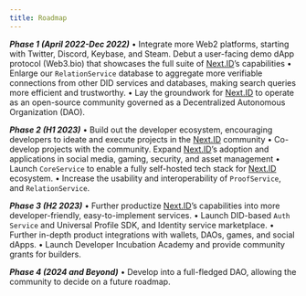 ```yaml
---
title: Roadmap
---
```


***Phase 1 (April 2022-Dec 2022)***
• Integrate more Web2 platforms, starting with Twitter, Discord, Keybase, and Steam. Debut a user-facing demo dApp protocol (Web3.bio) that showcases the full suite of [Next.ID](http://next.id/)’s capabilities
• Enlarge our `RelationService` database to aggregate more verifiable connections from other DID services and databases, making search queries more efficient and trustworthy.
• Lay the groundwork for [Next.ID](http://next.id/) to operate as an open-source community governed as a Decentralized Autonomous Organization (DAO).

***Phase 2 (H1 2023)***
• Build out the developer ecosystem, encouraging developers to ideate and execute projects in the [Next.ID](http://next.id/) community
• Co-develop projects with the community. Expand [Next.ID](http://next.id/)’s adoption and applications in social media, gaming, security, and asset management
• Launch `CoreService` to enable a fully self-hosted tech stack for [Next.ID](http://next.id/) ecosystem.
• Increase the usability and interoperability of `ProofService`, and `RelationService`.

***Phase 3 (H2 2023)***
• Further productize [Next.ID](http://next.id/)’s capabilities into more developer-friendly, easy-to-implement services.
• Launch DID-based `Auth Service` and Universal Profile SDK, and Identity service marketplace.
• Further in-depth product integrations with wallets, DAOs, games, and social dApps.
• Launch Developer Incubation Academy and provide community grants for builders.

***Phase 4 (2024 and Beyond)***
• Develop into a full-fledged DAO, allowing the community to decide on a future roadmap.